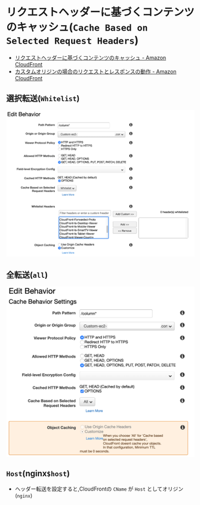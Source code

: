 # リクエストヘッダーに基づくコンテンツのキャッシュ(`Cache Based on Selected Request Headers`)

- [リクエストヘッダーに基づくコンテンツのキャッシュ - Amazon CloudFront](https://docs.aws.amazon.com/ja_jp/AmazonCloudFront/latest/DeveloperGuide/header-caching.html)
- [カスタムオリジンの場合のリクエストとレスポンスの動作 - Amazon CloudFront](https://docs.aws.amazon.com/ja_jp/AmazonCloudFront/latest/DeveloperGuide/RequestAndResponseBehaviorCustomOrigin.html)

## 選択転送(`Whitelist`)

![Whitelist](Cache_Based_on_Selected_Request_Headers.whitelist.png)

## 全転送(`all`)

![all](Cache_Based_on_Selected_Request_Headers.all.png)

## `Host`(nginx`$host`)

- ヘッダー転送を設定すると,CloudFrontの `CName` が `Host` としてオリジン(`nginx`)
